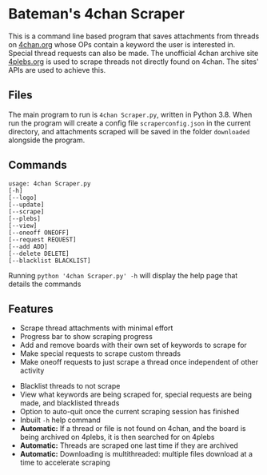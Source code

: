 # Bateman's 4chan Scraper

This is a command line based program that saves attachments from threads on [4chan.org](https://www.4chan.org) whose OPs contain a keyword the user is interested in. Special thread requests can also be made. The unofficial 4chan archive site [4plebs.org](https://www.4plebs.org) is used to scrape threads not directly found on 4chan. The sites' APIs are used to achieve this.

## Files

The main program to run is `4chan Scraper.py`, written in Python 3.8. When run the program will create a config file `scraperconfig.json` in the current directory, and attachments scraped will be saved in the folder `downloaded` alongside the program.

## Commands
```
usage: 4chan Scraper.py
[-h]
[--logo]
[--update]
[--scrape]
[--plebs]
[--view]
[--oneoff ONEOFF]
[--request REQUEST]
[--add ADD]
[--delete DELETE]
[--blacklist BLACKLIST]
```

Running `python '4chan Scraper.py' -h` will display the help page that details the commands

## Features

- Scrape thread attachments with minimal effort
- Progress bar to show scraping progress
- Add and remove boards with their own set of keywords to scrape for
- Make special requests to scrape custom threads
- Make oneoff requests to just scrape a thread once independent of other activity
<!-- - Request to scrape all archived threads of interest from 4plebs -->
- Blacklist threads to not scrape
- View what keywords are being scraped for, special requests are being made, and blacklisted threads
- Option to auto-quit once the current scraping session has finished
- Inbuilt `-h` help command
- **Automatic:** If a thread or file is not found on 4chan, and the board is being archived on 4plebs, it is then searched for on 4plebs
- **Automatic:** Threads are scraped one last time if they are archived
- **Automatic:** Downloading is multithreaded: multiple files download at a time to accelerate scraping
